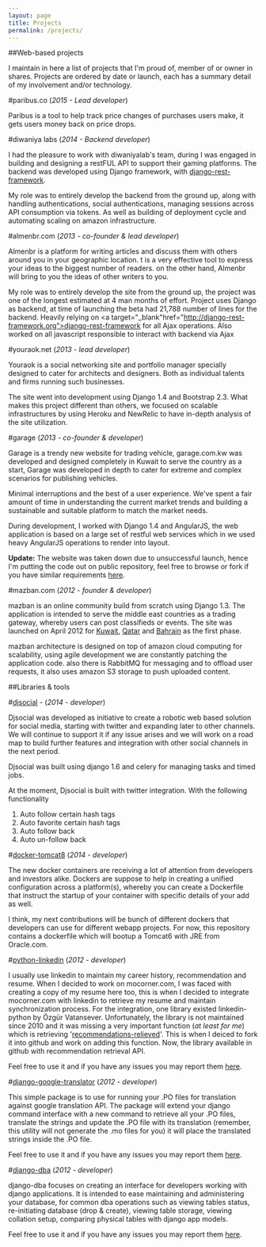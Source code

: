 ```yaml
---
layout: page
title: Projects
permalink: /projects/
---
```

##Web-based projects


I maintain in here a list of projects that I'm proud of, member of or owner in shares. Projects are
ordered by date or launch, each has a summary detail of my involvement and/or technology.

#paribus.co (*2015 - Lead developer*)

Paribus is a tool to help track price changes of purchases users make, it gets users money back on price drops.

#diwaniya labs (*2014 - Backend developer*)

I had the pleasure to work with diwaniyalab's team, during I was engaged in building and designing
a restFUL API to support their gaming platforms. The backend was developed using Django framework,
with <a target="_blank" href="http://django-rest-framework.org">django-rest-framework</a>.

My role was to entirely develop the backend from the ground up, along with handling authentications,
social authentications, managing sessions across API consumption via tokens. As well as building of
deployment cycle and automating scaling on amazon infrastructure.

#almenbr.com (*2013 - co-founder & lead developer*)

Almenbr is a platform for writing articles and discuss them with others around you in your
geographic location. t is a very effective tool to express your ideas to the biggest number
of readers. on the other hand, Almenbr will bring to you the ideas of other writers to you.

My role was to entirely develop the site from the ground up, the project was one of the longest
estimated at 4 man months of effort. Project uses Django as backend, at time of launching the
beta had 21,788 number of lines for the backend. Heavily relying on
<a target="_blank"href="http://django-rest-framework.org">django-rest-framework</a> for all Ajax operations.
Also worked on all javascript responsible to interact with backend via Ajax

#youraok.net (*2013 - lead developer*)

Youraok is a social networking site and portfolio manager specially designed to cater for architects and
    designers. Both as individual talents and firms running such businesses.

The site went into development using Django 1.4 and Bootstrap 2.3. What makes this project different
than others, we focused on scalable infrastructures by using Heroku and NewRelic to have in-depth
analysis of the site utilization.

#garage (*2013 - co-founder & developer*)


Garage is a trendy new website for trading vehicle, garage.com.kw was developed and designed completely
in Kuwait to serve the country as a start, Garage was developed in depth to cater for extreme and
complex scenarios for publishing vehicles.

Minimal interruptions and the best of a user experience. We've spent a fair amount of time in
understanding the current market trends and building a sustainable and suitable platform to match the
market needs.

During development, I worked with Django 1.4 and AngularJS, the web application is based on a large set
of restful web services which in we used heavy AngularJS operations to render into layout.

**Update:** The website was taken down due to unsuccessful launch, hence I'm putting the code out on
public repository, feel free to browse or fork if you have similar requirements <a
    href="https://github.com/mo-mughrabi/garage" target="_blank">here</a>.


#mazban.com (*2012 - founder & developer*)

mazban is an online community build from scratch using Django 1.3. The application is intended to serve
the middle east countries as a trading gateway, whereby users can post classifieds or events. The site
was launched on April 2012 for <a href="http://kw.mazban.com/">Kuwait</a>, <a
    href="http://qa.mazban.com/">Qatar</a> and <a href="http://bh.mazban.com/">Bahrain</a> as the first phase.

mazban architecture is designed on top of amazon cloud computing for scalability, using agile
development we are constantly patching the application code. also there is RabbitMQ for messaging and to
offload user requests, it also uses amazon S3 storage to push uploaded content.


##Libraries & tools


#[djsocial](https://github.com/mo-mughrabi/djsocial) - (*2014 - developer*)

Djsocial was developed as initiative to create a robotic web based solution for social media, starting
with twitter and expanding later to other channels. We will continue to support it if any issue arises
and we will work on a road map to build further features and integration with other social channels in
the next period.

Djsocial was built using django 1.6 and celery for managing tasks and timed jobs.

At the moment, Djsocial is built with twitter integration. With the following functionality

1. Auto follow certain hash tags
2. Auto favorite certain hash tags
3. Auto follow back
4. Auto un-follow back

#[docker-tomcat8](https://github.com/mo-mughrabi/docker-tomcat8) (*2014 - developer*)

The new docker containers are receiving a lot of attention from developers and investors alike. Dockers
are suppose to help in creating a unified configuration across a platform(s), whereby you can create a
Dockerfile that instruct the startup of your container with specific details of your add as well.

I think, my next contributions will be bunch of different dockers that developers can use for different
webapp projects. For now, this repository contains a dockerfile which will bootup a Tomcat6 with JRE
from Oracle.com.


#[python-linkedin](https://github.com/mo-mughrabi/python-linkedin) (*2012 - developer*)

I usually use linkedin to maintain my career history, recommendation and resume. When I decided to work
on mocorner.com, I was faced with creating a copy of my resume here too, this is when I decided to
integrate mocorner.com with linkedin to retrieve my resume and maintain synchronization process.
For the integration, one library existed linkedin-python by Özgür Vatansever. Unfortunately, the library
is not maintained since 2010 and it was missing a very important function (<i>at least for me</i>) which
is retrieving '<a href="https://developer.linkedin.com/comment/4323#comment-4323" target="_blank">recommendations-relieved</a>'.
This is when I deiced to fork it into github and work on adding this function. Now, the library
available in github with recommendation retrieval API.

Feel free to use it and if you have any issues you may report them <a href="https://github.com/mo-mughrabi/python-linkedin/issues">here</a>.

#[django-google-translator](https://github.com/mo-mughrabi/django-google-translator/) (*2012 - developer*)

This simple package is to use for running your .PO files for translation against google translation API.
The package will extend your django command interface with a new command to retrieve all your .PO files,
translate the strings and update the .PO file with its translation (remember, this utility will not
generate the .mo
files for you) it will place the translated strings inside the .PO file.

Feel free to use it and if you have any issues you may report them <a
    href="https://github.com/mo-mughrabi/django-google-translator/issues">here</a>.

#[django-dba](http://mo-mughrabi.github.com/django-dba/) (*2012 - developer*)

django-dba focuses on creating an interface for developers working with django applications. It is
intended to ease maintaining
and administering your database, for common dba operations such as viewing tables status, re-initiating
database (drop & create),
viewing table storage, viewing collation setup, comparing physical tables with django app models.

Feel free to use it and if you have any issues you may report them <a
    href="https://github.com/mo-mughrabi/django-dba/issues">here</a>.
